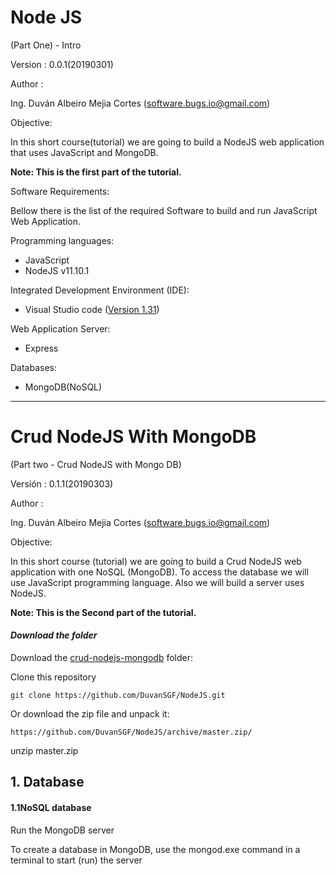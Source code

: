 # Node JS		

(Part One) - Intro

Version : 0.0.1(20190301)	

Author : 

Ing. Duván Albeiro Mejia Cortes ([software.bugs.io@gmail.com](mailto:software.bugs.io@gmail.com))

Objective: 

In this short course(tutorial) we are going to build a NodeJS  web application that uses  JavaScript and MongoDB.

**Note: This is the first part of the tutorial.**

Software Requirements:

Bellow there is the list of the required Software to build and run JavaScript Web Application.

Programming languages:

- JavaScript
- NodeJS v11.10.1

Integrated Development Environment (IDE):

- Visual Studio code ([Version 1.31](https://code.visualstudio.com/updates))

Web Application Server:

- Express

Databases:

- MongoDB(NoSQL)


-----------------------------------------------------------------------------------------------------------------------


 # Crud NodeJS With MongoDB
(Part two - Crud NodeJS with Mongo DB)

Versión : 0.1.1(20190303)

Author :

Ing. Duván Albeiro Mejia Cortes ([software.bugs.io@gmail.com](mailto:software.bugs.io@gmail.com))

Objective:

In this short course (tutorial) we are going to build a  Crud NodeJS  web application with one  NoSQL (MongoDB). To access the database we will use JavaScript programming language. Also we will build a server uses NodeJS. 

**Note: This is the Second part of the tutorial.**

  

#### ***Download the folder***

Download the [crud-nodejs-mongodb](https://github.com/DuvanSGF/NodeJS/tree/master/crud-nodejs-mongodb) folder: 

Clone this repository 

```
git clone https://github.com/DuvanSGF/NodeJS.git
```

 Or download the zip file and unpack it:

```
https://github.com/DuvanSGF/NodeJS/archive/master.zip/
```

unzip master.zip



## 1. Database

#### 1.1NoSQL database

Run the MongoDB server

To  create a database in MongoDB, use the mongod.exe  command in a terminal to start (run) the server
